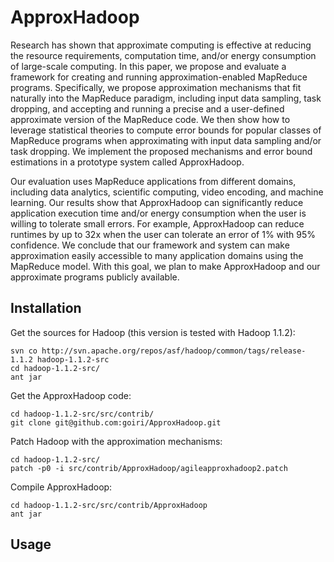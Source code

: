 ApproxHadoop
============
Research has shown that approximate computing is effective at reducing the resource requirements, computation time, and/or energy consumption of large-scale computing. In this paper, we propose and evaluate a framework for creating and running approximation-enabled MapReduce programs.  Specifically, we propose approximation mechanisms that fit naturally into the MapReduce paradigm, including input data sampling, task dropping, and accepting and running a  precise and a user-defined approximate version of the MapReduce code. We then show how to leverage statistical theories to compute error bounds for popular classes of MapReduce programs when approximating with input data sampling and/or task dropping. We implement the proposed mechanisms and error bound estimations in a prototype system called ApproxHadoop.

Our evaluation uses MapReduce applications from different domains, including data analytics, scientific computing, video encoding, and machine learning.  Our results show that ApproxHadoop can significantly reduce application execution time and/or energy consumption when the user is willing to tolerate small errors. For example, ApproxHadoop can reduce runtimes by up to 32x when the user can tolerate an error of 1% with 95% confidence.  We conclude that our framework and system can make approximation easily accessible to many application domains using the MapReduce model. With this goal, we plan to make ApproxHadoop and our approximate programs publicly available.

Installation
------------
Get the sources for Hadoop (this version is tested with Hadoop 1.1.2):

    svn co http://svn.apache.org/repos/asf/hadoop/common/tags/release-1.1.2 hadoop-1.1.2-src
    cd hadoop-1.1.2-src/
    ant jar

Get the ApproxHadoop code:

    cd hadoop-1.1.2-src/src/contrib/
    git clone git@github.com:goiri/ApproxHadoop.git
    
Patch Hadoop with the approximation mechanisms:

    cd hadoop-1.1.2-src/
    patch -p0 -i src/contrib/ApproxHadoop/agileapproxhadoop2.patch
    
Compile ApproxHadoop:

    cd hadoop-1.1.2-src/src/contrib/ApproxHadoop
    ant jar

Usage
-----